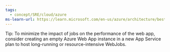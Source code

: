 ```yaml
---
tags:
  - concept/SRE/cloud/azure
ms-learn-url: https://learn.microsoft.com/en-us/azure/architecture/best-practices/background-jobs#azure-web-apps-and-webjobs
---
```



Tip:
To minimize the impact of jobs on the performance of the web app, consider creating an empty Azure Web App instance in a new App Service plan to host long-running or resource-intensive WebJobs.